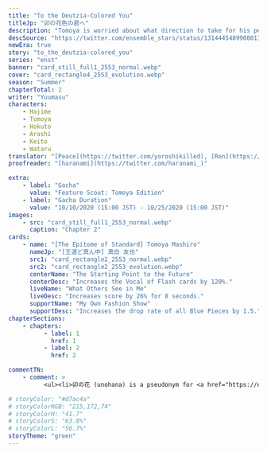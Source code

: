 ```yaml
---
title: "To the Deutzia-Colored You"
titleJp: "卯の花色の君へ"
description: "Tomoya is worried about what direction to take for his personalized outfit. Unable to figure out what he wants to be, Tomoya tries on various outfits. But Hokuto, who's accompanying him, only gives the same response each time."
descSource: "https://twitter.com/ensemble_stars/status/1314445489908011008"
newEra: true
story: "to_the_deutzia-colored_you"
series: "enst"
banner: "card_still_full1_2553_normal.webp"
cover: "card_rectangle4_2553_evolution.webp"
season: "Summer"
chapterTotal: 2
writer: "Yuumasu"
characters:
    - Hajime
    - Tomoya
    - Hokuto
    - Arashi
    - Keito
    - Wataru
translator: "[Peace](https://twitter.com/yoroshikilled), [Ren](https://tomoya.moe)"
proofreader: "[haranami](https://twitter.com/haranami_)"

extra:
    - label: "Gacha"
      value: "Feature Scout: Tomoya Edition"
    - label: "Gacha Duration"
      value: "10/10/2020 (15:00 JST) - 10/25/2020 (15:00 JST)"
images:
    - src: "card_still_full1_2553_normal.webp"
      caption: "Chapter 2"
cards:
    - name: "[The Epitome of Standard] Tomoya Mashiro"
      nameJp: "[王道ど真ん中] 真白 友也"
      src1: "card_rectangle2_2553_normal.webp"
      src2: "card_rectangle2_2553_evolution.webp"
      centerName: "The Starting Point to the Future"
      centerDesc: "Increases the Vocal of Flash cards by 120%."
      liveName: "What Others See in Me"
      liveDesc: "Increases score by 26% for 8 seconds."
      supportName: "My Own Fashion Show"
      supportDesc: "Increases the drop rate of all Blue Pieces by 1.5."
chapterSections:
    - chapters:
          - label: 1
            href: 1
          - label: 2
            href: 2

commentTN:
    - comment: >
          <ul><li>卯の花 (unohana) is a pseudonym for <a href="https://en.wikipedia.org/wiki/Deutzia_crenata"><em>Deutzia crenata</em></a>, a white flowering shrub native to (and common in) Japan. The "卯" in the name refers to the fourth Chinese zodiac, the rabbit, due to the flowers blooming in April. Its other name, ウツギ/空木 (utsugi), comes from its hollow stems. 空木 means "empty shrub" literally.</li><li><a href="https://irocore.com/unohana-iro/">卯の花色</a> (unohana-iro) is yellow-tinted white color <span style="color:#fbfbf6;background:#333;padding:0 2px">★ (#FBFBF6)</span>. <a href="https://kotobank.jp/word/%E5%8D%AF%E3%81%AE%E8%8A%B1%E8%89%B2-192659">Kotobank</a> and the <a href="https://www.colordic.org/colorsample/2310">Color Dictionary</a> lists it as a blue-tinted white color <span style="color:#f7fcfe;background:#333;padding:0 2px">★ (#F7FCFE)</span>.</li><li>Tomoya's last name, Mashiro (真白), means <em>pure white</em> or <em>blank.</em> This will play a role in the second chapter.</li><li>The title of the appears to be from Wataru to Tomoya. This will be noted in the second chapter.</li></ul>

# storyColor: "#d7ac4a"
# storyColorRGB: "215,172,74"
# storyColorH: "41.7"
# storyColorS: "63.8%"
# storyColorL: "56.7%"
storyTheme: "green"
---
```

